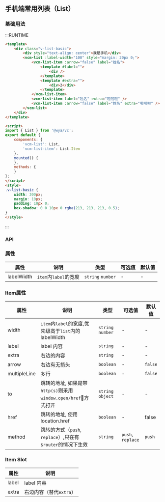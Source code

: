 ## 手机端常用列表（List）


### 基础用法

:::RUNTIME
```html
<template>
	<div class="v-list-basic">
		<div style="text-align: center">我是手机</div>
		<vcm-list :label-width="100" style="margin: 20px 0;">
			<vcm-list-item :arrow="false" label="姓名">
				<template #label="">
					<div />
				</template>
				<template #extra="">
					<div>2</div>
				</template>
			</vcm-list-item>
			<vcm-list-item label="姓名" extra="啦啦啦" />
			<vcm-list-item :arrow="false" label="姓名" extra="啦啦啦" />
		</vcm-list>
	</div>
</template>

<script>
import { List } from '@wya/vc';
export default {
	components: {
		'vcm-list': List,
		'vcm-list-item': List.Item
	},
	mounted() {
	},
	methods: {
	}
};
</script>
<style>
.v-list-basic {
	width: 300px;
	margin: 10px;
	padding: 10px 0;
	box-shadow: 0 0 10px 0 rgba(213, 213, 213, 0.5);
}
</style>
```
:::
### API

### 属性

属性 | 说明 | 类型 | 可选值 |默认值
---|---|---|---|---
labelWidth | `item`内`label`的宽度 | `string`  `number` | - | -


### Item属性

属性 | 说明 | 类型 | 可选值 |默认值
---|---|---|---|---
width | `item`内`label`的宽度,优先级高于`list`内的labelWidth | `string`  `number` | - | -
label | label 内容 | `string` | - | -
extra | 右边的内容 | `string` | - | -
arrow | 右边有无箭头 | `boolean` | - | `false`
multipleLine | 多行 | `boolean` | - | `false`
to | 跳转的地址, 如果是带`http(s)`则采用`window.open/href`方式打开 | `string` `object` | - | -
href | 跳转的地址, 使用location.href | `boolean` | - | false
method | 跳转的方式（`push`, `replace`）,只在有`$router`的情况下生效 | `string` | `push`, `replace` | `push`

### Item Slot

属性 | 说明
---|---
label | label 内容
extra | 右边内容（替代`extra`）
